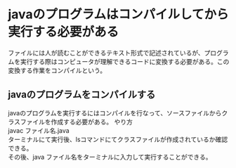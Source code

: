 # javaのプログラムはコンパイルしてから実行する必要がある
ファイルには人が読むことができるテキスト形式で記述されているが、プログラムを実行する際はコンピュータが理解できるコードに変換する必要がある。この変換する作業をコンパイルという。

## javaのプログラムをコンパイルする
javaのプログラムを実行するにはコンパイルを行なって、ソースファイルからクラスファイルを作成する必要がある。
やり方<br>
javac ファイル名.java<br>
ターミナルにて実行後、lsコマンドにてクラスファイルが作成されているか確認できる。<br>
その後、java ファイル名をターミナルに入力して実行することができる。
